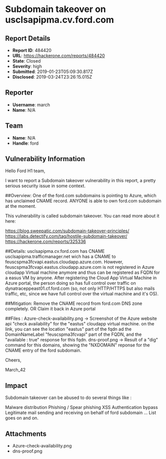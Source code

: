 # Subdomain takeover on usclsapipma.cv.ford.com

## Report Details
- **Report ID**: 484420
- **URL**: https://hackerone.com/reports/484420
- **State**: Closed
- **Severity**: high
- **Submitted**: 2019-01-23T05:09:30.817Z
- **Disclosed**: 2019-03-24T23:26:15.015Z

## Reporter
- **Username**: march
- **Name**: N/A

## Team
- **Name**: N/A
- **Handle**: ford

## Vulnerability Information
Hello Ford H1 team,

I want to report a Subdomain takeover vulnerability in this report, a pretty serious security issue in some context.

##Overview:
One of the ford.com subdomains is pointing to Azure, which has unclaimed CNAME record. ANYONE is able to own ford.com subdomain at the moment.

This vulnerability is called subdomain takeover. You can read more about it here:

https://blog.sweepatic.com/subdomain-takeover-principles/
https://labs.detectify.com/tag/hostile-subdomain-takeover/
https://hackerone.com/reports/325336

##Details:
usclsapipma.cv.ford.com has CNAME usclsapipma.trafficmanager.net wich has a CNAME to feuscspma3fcvapi.eastus.cloudapp.azure.com. However, feuscspma3fcvapi.eastus.cloudapp.azure.com is not registered in Azure cloudapp Virtual machine anymore and thus can be registered as FQDN for a easus VM by anyone. After registering the Cloud App Virtual Machine in Azure portal, the person doing so has full control over traffic on dynatraceppeast01.cf.ford.com (so, not only HTTP/HTTPS but also mails traffic, etc, since we have full control over the virtual machine and it's OS).

##Mitigation:
Remove the CNAME record from ford.com DNS zone completely.
OR
Claim it back in Azure portal

##Files : 
Azure-check-availability.png -> Screenshot of the Azure website api "check availability" for the "eastus" cloudapp virtual machine. on the link, you can see the location "eastus" part of the fqdn ad the DomainNameLabel "feuscspma3fcvapi" part of the FQDN, and the "available : true" response for this fqdn.
dns-proof.png -> Result of a "dig" command for this domains, showing the "NXDOMAIN" reponse for the CNAME entry of the ford subdomain.

Cheers,

March_42

## Impact

Subdomain takeover can be abused to do several things like :

Malware distribution
Phishing / Spear phishing
XSS
Authentication bypass
Legitimate mail sending and receiving on behalf of ford subdomain
...
List goes on and on.

## Attachments
- Azure-check-availability.png
- dns-proof.png
